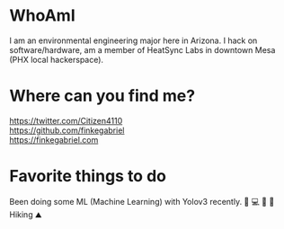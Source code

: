 # WhoAmI
I am an environmental engineering major here in Arizona. I hack on software/hardware, am a member of HeatSync Labs in downtown Mesa (PHX local hackerspace). 

# Where can you find me?

https://twitter.com/Citizen4110 <br />
https://github.com/finkegabriel <br />
https://finkegabriel.com

# Favorite things to do

Been doing some ML (Machine Learning) with Yolov3 recently. 🦀 💻 🐬 🐘 <br />
Hiking ⛰